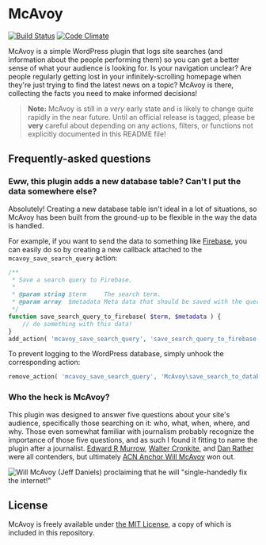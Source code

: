 # McAvoy

[![Build Status](https://travis-ci.org/stevegrunwell/mcavoy.svg?branch=master)](https://travis-ci.org/stevegrunwell/mcavoy)
[![Code Climate](https://codeclimate.com/github/stevegrunwell/mcavoy/badges/gpa.svg)](https://codeclimate.com/github/stevegrunwell/mcavoy)

McAvoy is a simple WordPress plugin that logs site searches (and information about the people performing them) so you can get a better sense of what your audience is looking for. Is your navigation unclear? Are people regularly getting lost in your infinitely-scrolling homepage when they're just trying to find the latest news on a topic? McAvoy is there, collecting the facts you need to make informed decisions!

> **Note:** McAvoy is still in a _very_ early state and is likely to change quite rapidly in the near future. Until an official release is tagged, please be **very** careful about depending on any actions, filters, or functions not explicitly documented in this README file!


## Frequently-asked questions

### Eww, this plugin adds a new database table? Can't I put the data somewhere else?

Absolutely! Creating a new database table isn't ideal in a lot of situations, so McAvoy has been built from the ground-up to be flexible in the way the data is handled.

For example, if you want to send the data to something like [Firebase](https://www.firebase.com/), you can easily do so by creating a new callback attached to the `mcavoy_save_search_query` action:

```php
/**
 * Save a search query to Firebase.
 *
 * @param string $term     The search term.
 * @param array  $metadata Meta data that should be saved with the query.
 */
function save_search_query_to_firebase( $term, $metadata ) {
	// do something with this data!
}
add_action( 'mcavoy_save_search_query', 'save_search_query_to_firebase', 10, 2 );
```

To prevent logging to the WordPress database, simply unhook the corresponding action:

```php
remove_action( 'mcavoy_save_search_query', 'McAvoy\save_search_to_database', 10 );
```


### Who the heck is McAvoy?

This plugin was designed to answer five questions about your site's audience, specifically those searching on it: who, what, when, where, and why. Those even somewhat familiar with journalism probably recognize the importance of those five questions, and as such I found it fitting to name the plugin after a journalist. [Edward R Murrow](https://en.wikipedia.org/wiki/Edward_R._Murrow), [Walter Cronkite](https://en.wikipedia.org/wiki/Walter_Cronkite), and [Dan Rather](https://en.wikipedia.org/wiki/Dan_Rather) were all contenders, but ultimately [ACN Anchor Will McAvoy](https://en.wikipedia.org/wiki/The_Newsroom_(U.S._TV_series)) won out.

![Will McAvoy (Jeff Daniels) proclaiming that he will "single-handedly fix the internet!"](http://images.complex.com/complex/image/upload/qmizflfilz5xi04nd9rt.gif)

## License

McAvoy is freely available under [the MIT License](https://opensource.org/licenses/MIT), a copy of which is included in this repository.
